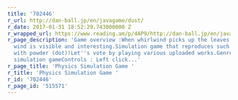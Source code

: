 ```yaml
---
title: '702446'
r_url: http://dan-ball.jp/en/javagame/dust/
r_date: 2017-01-31 18:52:29.743000000 Z
r_wrapped_url: https://www.reading.am/p/4AP9/http://dan-ball.jp/en/javagame/dust/
r_page_description: 'Game overview :When whirlwind picks up the leaves, flow of the
  wind is visible and interesting.Simulation game that reproduces such phenomenon
  with powder (dot)!Let''s vote by playing various uploaded works.Genre    : Physics
  simulation gameControls : Left click...'
r_page_title: 'Physics Simulation Game '
r_title: 'Physics Simulation Game '
r_id: '702446'
r_page_id: '515571'
---
```



